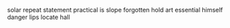 solar repeat statement practical is slope forgotten hold art essential himself danger lips locate hall